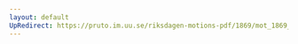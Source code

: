 ```yaml
---
layout: default
UpRedirect: https://pruto.im.uu.se/riksdagen-motions-pdf/1869/mot_1869__ak__117/mot_1869__ak__117-001.pdf
---
```

